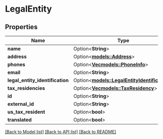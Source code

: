 # LegalEntity

## Properties

Name | Type | Description | Notes
------------ | ------------- | ------------- | -------------
**name** | Option<**String**> |  | [optional]
**address** | Option<[**models::Address**](Address.md)> |  | [optional]
**phones** | Option<[**Vec<models::PhoneInfo>**](PhoneInfo.md)> |  | [optional]
**email** | Option<**String**> |  | [optional]
**legal_entity_identification** | Option<[**models::LegalEntityIdentification**](LegalEntityIdentification.md)> |  | [optional]
**tax_residencies** | Option<[**Vec<models::TaxResidency>**](TaxResidency.md)> |  | [optional]
**id** | Option<**String**> |  | [optional]
**external_id** | Option<**String**> |  | [optional]
**us_tax_resident** | Option<**bool**> |  | [optional]
**translated** | Option<**bool**> |  | [optional]

[[Back to Model list]](../README.md#documentation-for-models) [[Back to API list]](../README.md#documentation-for-api-endpoints) [[Back to README]](../README.md)
